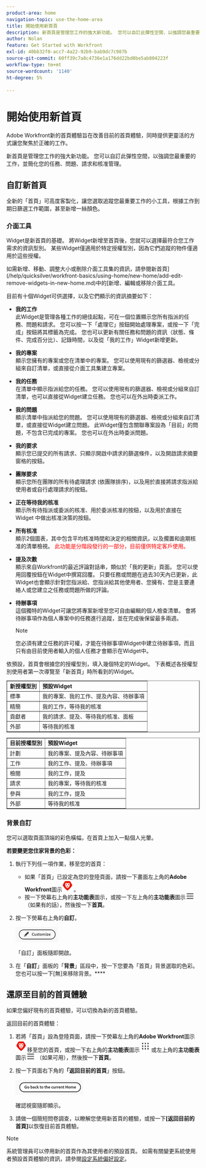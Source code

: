 ```yaml
---
product-area: home
navigation-topic: use-the-home-area
title: 開始使用新首頁
description: 新首頁是管理您工作的強大新功能。 您可以自訂此彈性空間，以強調您最重要的工作，並簡化您的任務、問題、請求和核准管理。
author: Nolan
feature: Get Started with Workfront
exl-id: 40bb32f0-acc7-4a22-92b9-bab9dc7c987b
source-git-commit: 60ff39c7a8c4736e1a176dd22bd0be5ab804223f
workflow-type: tm+mt
source-wordcount: '1140'
ht-degree: 5%

---
```


# 開始使用新首頁



<!--Audited: 12/2023-->

Adobe Workfront新的首頁體驗旨在改善目前的首頁體驗，同時提供更靈活的方式讓您聚焦於正確的工作。

新首頁是管理您工作的強大新功能。 您可以自訂此彈性空間，以強調您最重要的工作，並簡化您的任務、問題、請求和核准管理。

## 自訂新首頁

全新的「首頁」可高度客製化，讓您選取追蹤您最重要工作的小工具，根據工作到期日篩選工作範圍，甚至新增一絲顏色。

### 介面工具

Widget是新首頁的基礎。 將Widget新增至首頁後，您就可以選擇最符合您工作需求的資訊型別。 某些Widget僅適用於特定授權型別，因為它們追蹤的物件僅適用於這些授權。

如需新增、移動、調整大小或刪除介面工具集的資訊，請參閱新首頁](/help/quicksilver/workfront-basics/using-home/new-home/add-edit-remove-widgets-in-new-home.md)中的[新增、編輯或移除介面工具。

目前有十個Widget可供選擇，以及它們顯示的資訊摘要如下：

* **我的工作**\
    此Widget是管理各種工作的絕佳起點，可在一個位置顯示您所有指派的任務、問題和請求。 您可以按一下「處理它」按鈕開始處理專案，或按一下「完成」按鈕將其標籤為完成。 您也可以更新有關任務和問題的資訊（狀態、條件、完成百分比）、記錄時間，以及從「我的工作」Widget新增更新。

* **我的專案**\
    顯示您擁有的專案或您在清單中的專案。 您可以使用現有的篩選器、檢視或分組來自訂清單，或直接從介面工具集建立專案。

* **我的任務**\
    在清單中顯示指派給您的任務。 您可以使用現有的篩選器、檢視或分組來自訂清單，也可以直接從Widget建立任務。 您也可以在外出時委派工作。

* **我的問題**\
    顯示清單中指派給您的問題。 您可以使用現有的篩選器、檢視或分組來自訂清單，或直接從Widget建立問題。 此Widget僅包含關聯專案設為「目前」的問題，不包含已完成的專案。 您也可以在外出時委派問題。

* **我的要求**\
    顯示您已提交的所有請求、只顯示開啟中請求的篩選條件，以及開啟請求摘要窗格的按鈕。

* **團隊要求**\
    顯示您所在團隊的所有待處理請求 (依團隊排序)，以及用於直接將請求指派給使用者或自行處理請求的按鈕。

* **正在等待我的核准**\
    顯示所有待指派或委派的核准、用於委派核准的按鈕，以及用於直接在 Widget 中做出核准決策的按鈕。

* **所有核准**\
        <span class="preview">顯示2個圖表，其中包含平均核准時間和決定的相關資訊，以及擱置和逾期核准的清單檢視。</span> <span style="color: #ff0000;">此功能是分階段發行的一部分，目前僅供特定客戶使用。</span>

* **提及次數**\
    顯示來自Workfront的最近評論對話串，類似於「我的更新」頁面。 您可以使用回覆按鈕在Widget中撰寫回覆。 只要任務或問題在過去30天內已更新，此Widget也會顯示針對您指派給、您指派給其他使用者、您擁有、您是主要連絡人或您建立之任務或問題所做的評論。

* **待辦事項**\
    這個獨特的Widget可讓您將專案新增至您可自由編輯的個人檢查清單。 會將待辦事項作為個人專案中的任務進行追蹤，並在完成後保留最多兩週。

  >[!NOTE]
  >
  >您必須有建立任務的許可權，才能在待辦事項Widget中建立待辦事項，而且只有由目前使用者輸入的個人任務才會顯示在Widget中。

依預設，首頁會根據您的授權型別，填入幾個特定的Widget。 下表概述各授權型別使用者第一次導覽至「新首頁」時所看到的Widget。

<table border="1" class="inlineTable">
    <tr>
        <td><b>新授權型別</b></td>
        <td><b>預設Widget</b></td>
    </tr>
    <tr>
        <td>標準</td>
        <td>我的專案、我的工作、提及內容、待辦事項</td>
    </tr>
    <tr>
        <td>精簡</td>
        <td>我的工作，等待我的核准</td>
    </tr>
    <tr>
        <td>貢獻者</td>
        <td>我的請求、提及、等待我的核准、面板</td>
    </tr>
    <tr>
        <td>外部</td>
        <td>等待我的核准</td>
    </tr>
</table>

<table border="1" class="inlineTable">
    <tr>
        <td><b>目前授權型別</b></td>
        <td><b>預設Widget</b></td>
    </tr>
    <tr>
        <td>計劃</td>
        <td>我的專案、提及內容、待辦事項</td>
    </tr>
    <tr>
        <td>工作</td>
        <td>我的工作、提及、待辦事項</td>
    </tr>
    <tr>
        <td>檢閱</td>
        <td>我的工作，提及</td>
    </tr>
    <tr>
        <td>請求</td>
        <td>我的專案，等待我的核准</td>
    </tr>
    <tr>
        <td>參與</td>
        <td>我的工作，提及</td>
    </tr>
    <tr>
        <td>外部</td>
        <td>等待我的核准</td>
    </tr>
</table>

### 背景自訂

您可以選取頁面頂端的彩色橫幅，在首頁上加入一點個人光暈。

**若要變更您住家背景的色彩：**

1. 執行下列任一項作業，移至您的首頁：

   * 如果「首頁」已設定為您的登陸頁面，請按一下畫面左上角的&#x200B;**Adobe Workfront**&#x200B;圖示![Adobe Workfront圖示](../new-home/assets/home-icon-30x29.png)。
   * 按一下熒幕右上角的&#x200B;**主功能表**&#x200B;圖示，或按一下左上角的&#x200B;**主功能表**&#x200B;圖示![主功能表圖示](../new-home/assets/main-menu-icon-left-nav.png) （如果有的話），然後按一下&#x200B;**首頁**。

1. 按一下熒幕右上角的&#x200B;**自訂**。

   ![自訂按鈕](../new-home/assets/customize-button.png)

   「自訂」面板隨即開啟。

1. 在「**自訂**」面板的「**背景**」區段中，按一下您要為「首頁」背景選取的色彩。 您也可以按一下[無]來移除背景。****

## 還原至目前的首頁體驗

如果您偏好現有的首頁體驗，可以切換為新的首頁體驗。

返回目前的首頁體驗：

1. 若將「首頁」設為登陸頁面，請按一下熒幕左上角的&#x200B;**Adobe Workfront**&#x200B;圖示![Adobe Workfront圖示](../new-home/assets/home-icon-30x29.png)移至您的首頁，或按一下右上角的&#x200B;**主功能表**&#x200B;圖示![](assets/dots-main-menu.png)或左上角的&#x200B;**主功能表**&#x200B;圖示![主功能表圖示](../new-home/assets/main-menu-icon-left-nav.png) （如果可用），然後按一下&#x200B;**首頁**。

1. 按一下頁面右下角的&#x200B;**「返回目前的首頁**」按鈕。

   ![返回目前的[首頁]按鈕](../new-home/assets/go-back-to-current-home-button.png)

   確認視窗隨即顯示。

1. 請做一個簡短問卷調查，以瞭解您使用新首頁的體驗，或按一下&#x200B;**[返回目前的首頁]**&#x200B;以恢復目前首頁體驗。

>[!NOTE]
>
> 系統管理員可以停用新的首頁作為其使用者的預設首頁。 如需有關變更系統使用者預設首頁體驗的資訊，請參閱[設定系統偏好設定](/help/quicksilver/administration-and-setup/manage-workfront/security/configure-security-preferences.md)。

